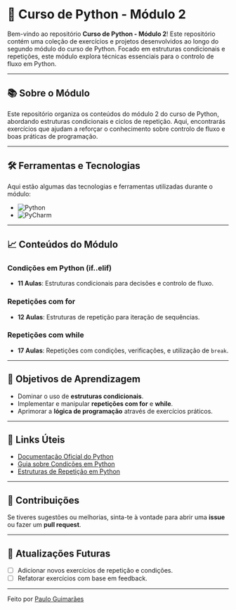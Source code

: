 # 🚀 Curso de Python - Módulo 2

Bem-vindo ao repositório **Curso de Python - Módulo 2**! Este repositório contém uma coleção de exercícios e projetos desenvolvidos ao longo do segundo módulo do curso de Python. Focado em estruturas condicionais e repetições, este módulo explora técnicas essenciais para o controlo de fluxo em Python.

---

## 📚 Sobre o Módulo

Este repositório organiza os conteúdos do módulo 2 do curso de Python, abordando estruturas condicionais e ciclos de repetição. Aqui, encontrarás exercícios que ajudam a reforçar o conhecimento sobre controlo de fluxo e boas práticas de programação.

---

## 🛠️ Ferramentas e Tecnologias

Aqui estão algumas das tecnologias e ferramentas utilizadas durante o módulo:

-   ![Python](https://img.shields.io/badge/Code-Python-informational?style=flat&logo=python&color=306998)
-   ![PyCharm](https://img.shields.io/badge/IDE-PyCharm-informational?style=flat&logo=pycharm&color=000000)

---

## 📈 Conteúdos do Módulo

### Condições em Python (if..elif)

-   **11 Aulas**: Estruturas condicionais para decisões e controlo de fluxo.

### Repetições com for

-   **12 Aulas**: Estruturas de repetição para iteração de sequências.

### Repetições com while

-   **17 Aulas**: Repetições com condições, verificações, e utilização de `break`.

---

## 🎯 Objetivos de Aprendizagem

-   Dominar o uso de **estruturas condicionais**.
-   Implementar e manipular **repetições com for** e **while**.
-   Aprimorar a **lógica de programação** através de exercícios práticos.

---

## 🔗 Links Úteis

-   [Documentação Oficial do Python](https://docs.python.org/3/)
-   [Guia sobre Condições em Python](https://www.learnpython.org/en/Conditions)
-   [Estruturas de Repetição em Python](https://realpython.com/python-loops/)

---

## 🙌 Contribuições

Se tiveres sugestões ou melhorias, sinta-te à vontade para abrir uma **issue** ou fazer um **pull request**.

---

## 📅 Atualizações Futuras

-   [ ] Adicionar novos exercícios de repetição e condições.
-   [ ] Refatorar exercícios com base em feedback.

---

Feito por [Paulo Guimarães](https://github.com/Pelinho03)
